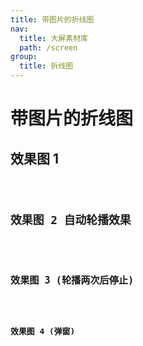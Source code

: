 ```yaml
---
title: 带图片的折线图
nav:
  title: 大屏素材库
  path: /screen
group:
  title: 折线图
---
```


# 带图片的折线图

## 效果图 1

<code src="../../../example/ImgLineDemo/demo1.tsx" background="#040727">

## 效果图 2 自动轮播效果

<code src="../../../example/ImgLineDemo/demo2.tsx" background="#040727">

## 效果图 3 (轮播两次后停止)

<code src="../../../example/ImgLineDemo/demo3.tsx" background="#040727">

## 效果图 4 (弹窗)

<code src="../../../example/ImgLineDemo/demo4.tsx" background="#040727">
